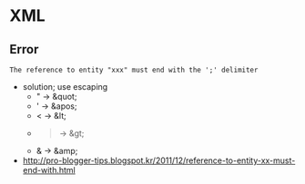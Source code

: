 # XML

## Error

`The reference to entity "xxx" must end with the ';' delimiter`
* solution; use escaping
  * " -> &amp;quot;
  * ' -> &amp;apos;
  * < -> &amp;lt;
  * > -> &amp;gt;
  * & -> &amp;amp;
* http://pro-blogger-tips.blogspot.kr/2011/12/reference-to-entity-xx-must-end-with.html
